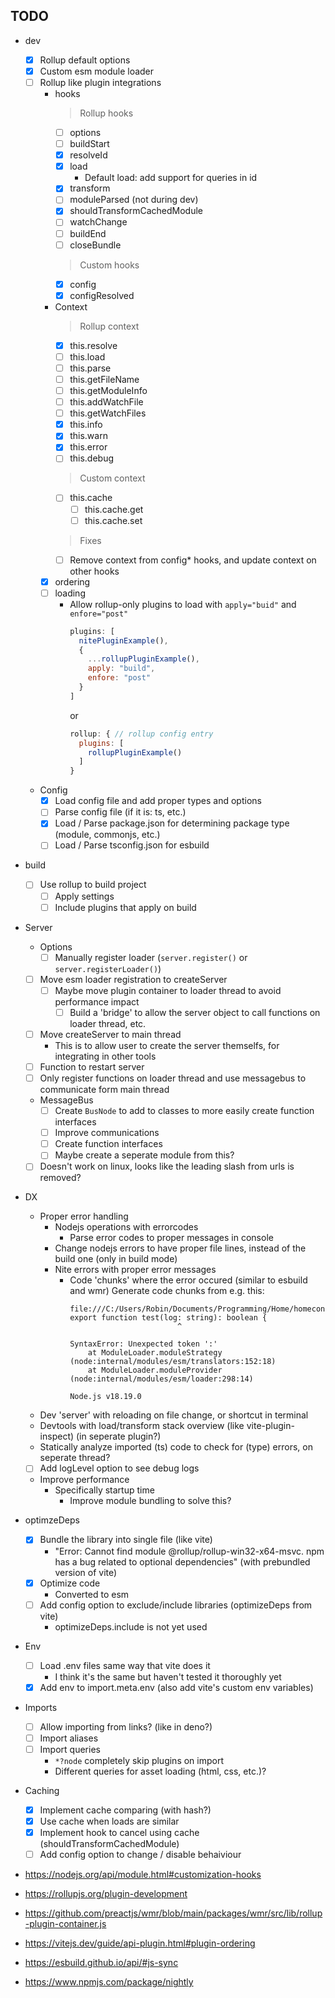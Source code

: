 ## TODO

- dev
  - [x] Rollup default options
  - [x] Custom esm module loader
  - [ ] Rollup like plugin integrations
    - hooks
      > Rollup hooks
      - [ ] options
      - [ ] buildStart
      - [x] resolveId
      - [x] load
        - Default load: add support for queries in id
      - [x] transform
      - [ ] moduleParsed (not during dev)
      - [x] shouldTransformCachedModule
      - [ ] watchChange
      - [ ] buildEnd
      - [ ] closeBundle
      > Custom hooks
      - [x] config
      - [x] configResolved
    - Context
      > Rollup context
      - [x] this.resolve
      - [ ] this.load
      - [ ] this.parse
      - [ ] this.getFileName
      - [ ] this.getModuleInfo
      - [ ] this.addWatchFile
      - [ ] this.getWatchFiles
      - [x] this.info
      - [x] this.warn
      - [x] this.error
      - [ ] this.debug
      > Custom context
      - [ ] this.cache
        - [ ] this.cache.get
        - [ ] this.cache.set
      > Fixes
      - [ ] Remove context from config* hooks, and update context on other hooks
    - [x] ordering
    - [ ] loading
      - Allow rollup-only plugins to load with `apply="buid"` and `enfore="post"`
        ```js
        plugins: [
          nitePluginExample(),
          {
            ...rollupPluginExample(),
            apply: "build",
            enfore: "post"
          }
        ]
        ```
        or
        ```js
        rollup: { // rollup config entry
          plugins: [
            rollupPluginExample()
          ]
        }
        ```
  - Config
    - [x] Load config file and add proper types and options
    - [ ] Parse config file (if it is: ts, etc.)
    - [x] Load / Parse package.json for determining package type (module, commonjs, etc.)
    - [ ] Load / Parse tsconfig.json for esbuild
- build
  - [ ] Use rollup to build project
    - [ ] Apply settings
    - [ ] Include plugins that apply on build
- Server
  - Options
    - [ ] Manually register loader (`server.register()` or `server.registerLoader()`)
  - [ ] Move esm loader registration to createServer
    - [ ] Maybe move plugin container to loader thread to avoid performance impact
      - [ ] Build a 'bridge' to allow the server object to call functions on loader thread, etc.
  - [ ] Move createServer to main thread
    - This is to allow user to create the server themselfs, for integrating in other tools
  - [ ] Function to restart server
  - [ ] Only register functions on loader thread and use messagebus to communicate form main thread
  - MessageBus
    - [ ] Create `BusNode` to add to classes to more easily create function interfaces
    - [ ] Improve communications
    - [ ] Create function interfaces
    - [ ] Maybe create a seperate module from this?
  - [ ] Doesn't work on linux, looks like the leading slash from urls is removed?
- DX
  - Proper error handling
    - Nodejs operations with errorcodes
      - Parse error codes to proper messages in console
    - Change nodejs errors to have proper file lines, instead of the build one (only in build mode)
    - Nite errors with proper error messages
      - Code 'chunks' where the error occured (similar to esbuild and wmr)
        Generate code chunks from e.g. this:
        ```
        file:///C:/Users/Robin/Documents/Programming/Home/homecontrols/api/test.ts:2
        export function test(log: string): boolean {
                                ^

        SyntaxError: Unexpected token ':'
            at ModuleLoader.moduleStrategy (node:internal/modules/esm/translators:152:18)
            at ModuleLoader.moduleProvider (node:internal/modules/esm/loader:298:14)

        Node.js v18.19.0
        ```
  - Dev 'server' with reloading on file change, or shortcut in terminal
  - Devtools with load/transform stack overview (like vite-plugin-inspect) (in seperate plugin?)
  - Statically analyze imported (ts) code to check for (type) errors, on seperate thread?
  - [ ] Add logLevel option to see debug logs
  - Improve performance
    - Specifically startup time
      - Improve module bundling to solve this?
- optimzeDeps
  - [x] Bundle the library into single file (like vite)
    - "Error: Cannot find module @rollup/rollup-win32-x64-msvc. npm has a bug related to optional dependencies" (with prebundled version of vite)
  - [x] Optimize code
    - Converted to esm
  - [ ] Add config option to exclude/include libraries (optimizeDeps from vite)
    - optimizeDeps.include is not yet used
- Env
  - [ ] Load .env files same way that vite does it
    - I think it's the same but haven't tested it thoroughly yet
  - [x] Add env to import.meta.env (also add vite's custom env variables)
- Imports
  - [ ] Allow importing from links? (like in deno?)
  - [ ] Import aliases
  - [ ] Import queries
    - `*?node` completely skip plugins on import
    - Different queries for asset loading (html, css, etc.)?
- Caching
  - [x] Implement cache comparing (with hash?)
  - [x] Use cache when loads are similar
  - [x] Implement hook to cancel using cache (shouldTransformCachedModule)
  - [ ] Add config option to change / disable behaiviour

- https://nodejs.org/api/module.html#customization-hooks
- https://rollupjs.org/plugin-development
- https://github.com/preactjs/wmr/blob/main/packages/wmr/src/lib/rollup-plugin-container.js
- https://vitejs.dev/guide/api-plugin.html#plugin-ordering
- https://esbuild.github.io/api/#js-sync

- https://www.npmjs.com/package/nightly